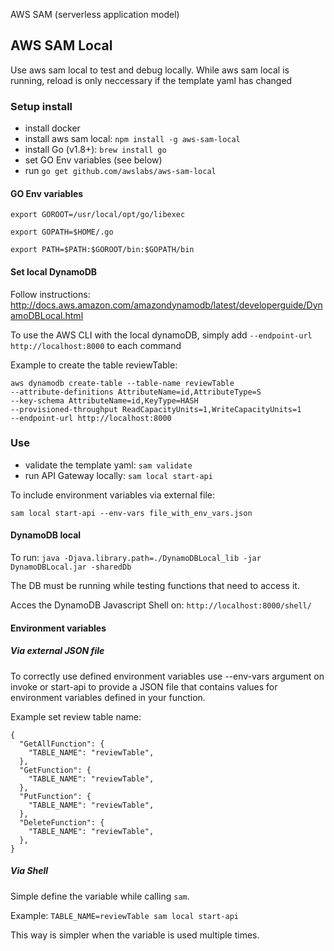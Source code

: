 AWS SAM (serverless application model)

## AWS SAM Local

Use aws sam local to test and debug locally.
While aws sam local is running, reload is only neccessary if the template yaml has changed

### Setup install

* install docker
* install aws sam local: `npm install -g aws-sam-local`
* install Go (v1.8+): `brew install go`
* set GO Env variables (see below)
* run `go get github.com/awslabs/aws-sam-local`

#### GO Env variables

`export GOROOT=/usr/local/opt/go/libexec`

`export GOPATH=$HOME/.go`

`export PATH=$PATH:$GOROOT/bin:$GOPATH/bin`

#### Set local DynamoDB

Follow instructions:
http://docs.aws.amazon.com/amazondynamodb/latest/developerguide/DynamoDBLocal.html

To use the AWS CLI with the local dynamoDB, simply add `--endpoint-url http://localhost:8000` to
each command

Example to create the table reviewTable:

```
aws dynamodb create-table --table-name reviewTable
--attribute-definitions AttributeName=id,AttributeType=S
--key-schema AttributeName=id,KeyType=HASH
--provisioned-throughput ReadCapacityUnits=1,WriteCapacityUnits=1
--endpoint-url http://localhost:8000
```

### Use

* validate the template yaml: `sam validate`
* run API Gateway locally: `sam local start-api`

To include environment variables via external file:

`sam local start-api --env-vars file_with_env_vars.json`

#### DynamoDB local

To run:
`java -Djava.library.path=./DynamoDBLocal_lib -jar DynamoDBLocal.jar -sharedDb`

The DB must be running while testing functions that need to access it.

Acces the DynamoDB Javascript Shell on: `http://localhost:8000/shell/`

#### Environment variables

##### Via external JSON file
To correctly use defined environment variables use --env-vars argument on invoke or start-api to
provide a JSON file that contains values for environment variables defined in your function.

Example set review table name:

```
{
  "GetAllFunction": {
    "TABLE_NAME": "reviewTable",
  },
  "GetFunction": {
    "TABLE_NAME": "reviewTable",
  },
  "PutFunction": {
    "TABLE_NAME": "reviewTable",
  },
  "DeleteFunction": {
    "TABLE_NAME": "reviewTable",
  },
}
```

##### Via Shell

Simple define the variable while calling `sam`.

Example: `TABLE_NAME=reviewTable sam local start-api`

This way is simpler when the variable is used multiple times.
